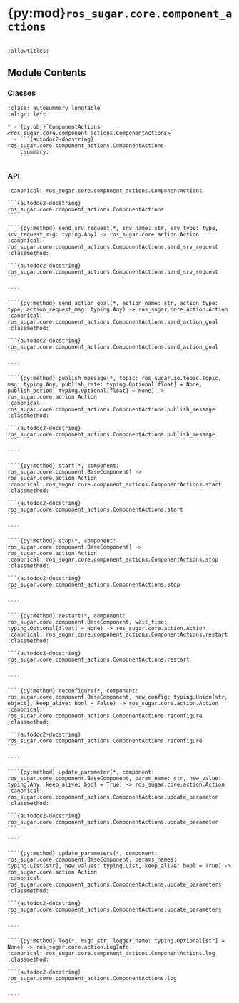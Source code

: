 # {py:mod}`ros_sugar.core.component_actions`

```{py:module} ros_sugar.core.component_actions
```

```{autodoc2-docstring} ros_sugar.core.component_actions
:allowtitles:
```

## Module Contents

### Classes

````{list-table}
:class: autosummary longtable
:align: left

* - {py:obj}`ComponentActions <ros_sugar.core.component_actions.ComponentActions>`
  - ```{autodoc2-docstring} ros_sugar.core.component_actions.ComponentActions
    :summary:
    ```
````

### API

`````{py:class} ComponentActions
:canonical: ros_sugar.core.component_actions.ComponentActions

```{autodoc2-docstring} ros_sugar.core.component_actions.ComponentActions
```

````{py:method} send_srv_request(*, srv_name: str, srv_type: type, srv_request_msg: typing.Any) -> ros_sugar.core.action.Action
:canonical: ros_sugar.core.component_actions.ComponentActions.send_srv_request
:classmethod:

```{autodoc2-docstring} ros_sugar.core.component_actions.ComponentActions.send_srv_request
```

````

````{py:method} send_action_goal(*, action_name: str, action_type: type, action_request_msg: typing.Any) -> ros_sugar.core.action.Action
:canonical: ros_sugar.core.component_actions.ComponentActions.send_action_goal
:classmethod:

```{autodoc2-docstring} ros_sugar.core.component_actions.ComponentActions.send_action_goal
```

````

````{py:method} publish_message(*, topic: ros_sugar.io.topic.Topic, msg: typing.Any, publish_rate: typing.Optional[float] = None, publish_period: typing.Optional[float] = None) -> ros_sugar.core.action.Action
:canonical: ros_sugar.core.component_actions.ComponentActions.publish_message
:classmethod:

```{autodoc2-docstring} ros_sugar.core.component_actions.ComponentActions.publish_message
```

````

````{py:method} start(*, component: ros_sugar.core.component.BaseComponent) -> ros_sugar.core.action.Action
:canonical: ros_sugar.core.component_actions.ComponentActions.start
:classmethod:

```{autodoc2-docstring} ros_sugar.core.component_actions.ComponentActions.start
```

````

````{py:method} stop(*, component: ros_sugar.core.component.BaseComponent) -> ros_sugar.core.action.Action
:canonical: ros_sugar.core.component_actions.ComponentActions.stop
:classmethod:

```{autodoc2-docstring} ros_sugar.core.component_actions.ComponentActions.stop
```

````

````{py:method} restart(*, component: ros_sugar.core.component.BaseComponent, wait_time: typing.Optional[float] = None) -> ros_sugar.core.action.Action
:canonical: ros_sugar.core.component_actions.ComponentActions.restart
:classmethod:

```{autodoc2-docstring} ros_sugar.core.component_actions.ComponentActions.restart
```

````

````{py:method} reconfigure(*, component: ros_sugar.core.component.BaseComponent, new_config: typing.Union[str, object], keep_alive: bool = False) -> ros_sugar.core.action.Action
:canonical: ros_sugar.core.component_actions.ComponentActions.reconfigure
:classmethod:

```{autodoc2-docstring} ros_sugar.core.component_actions.ComponentActions.reconfigure
```

````

````{py:method} update_parameter(*, component: ros_sugar.core.component.BaseComponent, param_name: str, new_value: typing.Any, keep_alive: bool = True) -> ros_sugar.core.action.Action
:canonical: ros_sugar.core.component_actions.ComponentActions.update_parameter
:classmethod:

```{autodoc2-docstring} ros_sugar.core.component_actions.ComponentActions.update_parameter
```

````

````{py:method} update_parameters(*, component: ros_sugar.core.component.BaseComponent, params_names: typing.List[str], new_values: typing.List, keep_alive: bool = True) -> ros_sugar.core.action.Action
:canonical: ros_sugar.core.component_actions.ComponentActions.update_parameters
:classmethod:

```{autodoc2-docstring} ros_sugar.core.component_actions.ComponentActions.update_parameters
```

````

````{py:method} log(*, msg: str, logger_name: typing.Optional[str] = None) -> ros_sugar.core.action.LogInfo
:canonical: ros_sugar.core.component_actions.ComponentActions.log
:classmethod:

```{autodoc2-docstring} ros_sugar.core.component_actions.ComponentActions.log
```

````

`````
